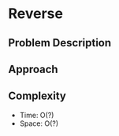 # Reverse

## Problem Description
<!-- Copy the problem description here -->

## Approach
<!-- Describe your approach -->

## Complexity
- Time: O(?)
- Space: O(?)
